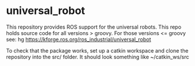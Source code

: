 universal_robot
===============

This repository provides ROS support for the universal robots.  This repo holds source code for all versions > groovy.  For those versions <= groovy see: hg https://kforge.ros.org/ros_industrial/universal_robot

To check that the package works, set up a catkin workspace and clone the repository into the src/ folder. It should look something like ~/catkin_ws/src
